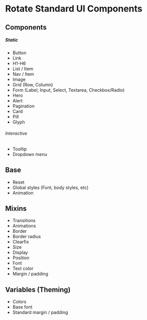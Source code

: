 # Rotate Standard UI Components

## Components

##### Static

* Button
* Link
* H1-H6
* List / Item
* Nav / Item
* Image
* Grid (Row, Column)
* Form (Label, Input, Select, Textarea, Checkbox/Radio)
* Hero
* Alert
* Pagination
* Card
* Pill
* Glyph

###### Interactive

* Tooltip
* Dropdown menu

## Base

* Reset
* Global styles (Font, body styles, etc)
* Animation

## Mixins

* Transitions
* Animations
* Border
* Border radius
* Clearfix
* Size
* Display
* Position
* Font
* Text color
* Margin / padding

## Variables (Theming)

* Colors
* Base font
* Standard margin / padding
